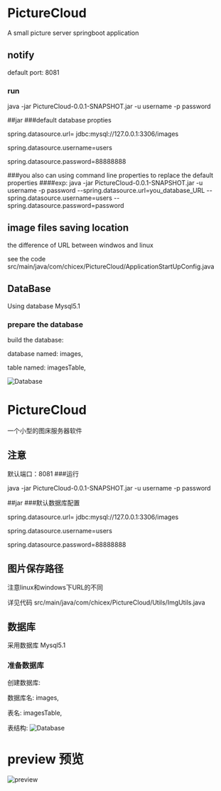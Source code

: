 # PictureCloud
A small picture server springboot application

## notify
default port: 8081
### run
java -jar PictureCloud-0.0.1-SNAPSHOT.jar -u username -p password

##jar
###default database propties

spring.datasource.url= jdbc:mysql://127.0.0.1:3306/images

spring.datasource.username=users

spring.datasource.password=88888888

###you also can using command line properties to replace the default properties
####exp: 
java -jar PictureCloud-0.0.1-SNAPSHOT.jar -u username -p password --spring.datasource.url=you_database_URL --spring.datasource.username=users --spring.datasource.password=password

## image files saving location 

the difference of URL between windwos and linux 

see the code src/main/java/com/chicex/PictureCloud/ApplicationStartUpConfig.java

## DataBase
Using database Mysql5.1

### prepare the database 
build the database:

database named: images,

table named: imagesTable,

![Database](http://pic.chicexcode.com/image/getImage/447c1914ca8d9f90cb6e810db5cb176e93047a9c.png "table")

# PictureCloud
一个小型的图床服务器软件

## 注意
默认端口：8081
###运行

java -jar PictureCloud-0.0.1-SNAPSHOT.jar -u username -p password

##jar
###默认数据库配置

spring.datasource.url= jdbc:mysql://127.0.0.1:3306/images

spring.datasource.username=users

spring.datasource.password=88888888

## 图片保存路径

注意linux和windows下URL的不同

详见代码 src/main/java/com/chicex/PictureCloud/Utils/ImgUtils.java

## 数据库
采用数据库 Mysql5.1

### 准备数据库

创建数据库:

数据库名: images,

表名: imagesTable,

表结构:
![Database](http://pic.chicexcode.com/image/getImage/447c1914ca8d9f90cb6e810db5cb176e93047a9c.png "table")


# preview 预览

![preview](http://pic.chicexcode.com/image/getImage/dd3a7fb31d7b8ca1fbd8b1457042737024629a0e.png "preview")



